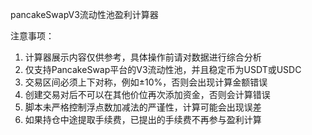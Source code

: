 pancakeSwapV3流动性池盈利计算器

注意事项：

1. 计算器展示内容仅供参考，具体操作前请对数据进行综合分析
2. 仅支持PancakeSwap平台的V3流动性池，并且稳定币为USDT或USDC
3. 交易区间必须上下对称，例如±10%，否则会出现计算金额错误
4. 创建交易对后不可以在其他价位再次添加资金，否则会计算错误
5. 脚本未严格控制浮点数加减法的严谨性，计算可能会出现误差
6. 如果持仓中途提取手续费，已提出的手续费不再参与盈利计算
